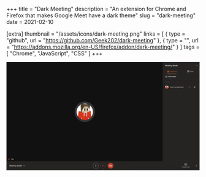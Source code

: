 +++
title = "Dark Meeting"
description = "An extension for Chrome and Firefox that makes Google Meet have a dark theme"
slug = "dark-meeting"
date = 2021-02-10

[extra]
thumbnail = "/assets/icons/dark-meeting.png"
links = [
    { type = "github", url = "https://github.com/Geek202/dark-meeting" },
    { type = "", url = "https://addons.mozilla.org/en-US/firefox/addon/dark-meeting/" }
]
tags = [ "Chrome", "JavaScript", "CSS" ]
+++

![Screenshot](/assets/images/dark-meeting.png)
